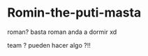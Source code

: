 # Romin-the-puti-masta
roman?
basta roman
anda a dormir xd


































team ? pueden hacer algo ?!!
